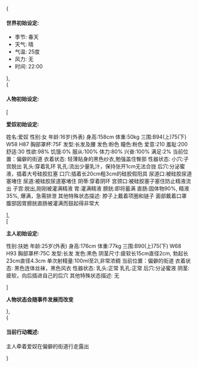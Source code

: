 
{

#### 世界初始设定:

- 季节: 春天  
- 天气: 晴  
- 气温: 25度  
- 风力: 无  
- 时间: 22:00  

},  
{

#### 人物初始设定:

[

**爱奴初始设定:**

姓名:爱奴
性别:女
年龄:16岁(外表)
身高:158cm
体重:50kg
三围:B94(上)75(下) W58 H87
胸部罩杯:75F
发型:长发及腰
发色:粉色
瞳色:粉色
爱意:210
羞耻:200
舒适:30
性欲:98%
饥饿:0%
服从:100%
体力:80%
兴奋:100%
满足:2%
当前位置：偏僻的街道
衣着状态: 轻薄贴身的黑色纱衣,勉强盖住臀部
性器状态:
 小穴:子宫脱出
 乳头:穿着乳环
 乳孔:流出少量乳汁，保持张开1cm无法合拢
 后穴:分泌蜜液，插着大号硅胶肛塞
 口穴:插着长20cm粗3cm的硅胶假阳具
 尿道口:被硅胶尿道塞堵住
 尿道:被硅胶尿道塞堵住
 阴蒂:穿着阴环
 宫颈口:被硅胶塞子塞住防止精液流出
 子宫:脱出,刚刚被灌满精液
 胃:灌满精液
 膀胱:即将蓄满
 直肠:固体物90%, 精液35%, 爆满，急需排泄
其他特殊状态描述:
 脖子上戴着项圈和链子
 面部戴着口罩
 腹部因胃膀胱直肠被灌满而鼓起得非常大
 
],  
[

**主人初始设定:**

性别:扶她
年龄:25岁(外表)
身高:176cm
体重:77kg
三围:B90(上)75(下) W68 H93
胸部罩杯:75C
发型:长发
发色:黑色
阴茎尺寸:疲软长15cm直径2cm, 勃起长23cm直径4.3cm
单次射精量:100ml至2l,非常浓稠
当前位置：偏僻的街道
衣着状态: 黑色连体丝袜，黑色风衣
性器状态:
 乳头:正常
 乳孔:正常
 后穴:分泌蜜液
 阴茎:疲软，向后插进自己的后穴
其他特殊状态描述:
 无
 
]  

**人物状态会随事件发展而改变**

},  
{

#### 当前行动概述:

主人牵着爱奴在偏僻的街道行走露出

}  
